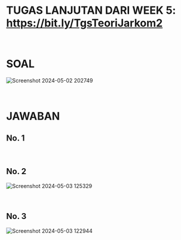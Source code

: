 # TUGAS LANJUTAN DARI WEEK 5: https://bit.ly/TgsTeoriJarkom2

<br>

# SOAL
![Screenshot 2024-05-02 202749](https://github.com/gerrardgs/Python-Heritage/assets/114888829/56b55772-3c0d-45dd-9d88-6ef6a127455e)

<br>

# JAWABAN
## No. 1


<br>

## No. 2
![Screenshot 2024-05-03 125329](https://github.com/gerrardgs/Python-Heritage/assets/114888829/44da15b9-4dbd-48ea-8c0a-f26386201aba)

<br>

## No. 3
![Screenshot 2024-05-03 122944](https://github.com/gerrardgs/Python-Heritage/assets/114888829/7bdb2f92-6b70-43bf-bad8-f753c09d790c)

